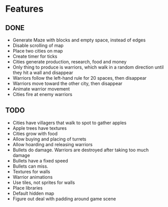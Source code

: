 #  Features

## DONE
- Generate Maze with blocks and empty space, instead of edges
- Disable scrolling of map
- Place two cities on map
- Create timer for ticks
- Cities generate production, research, food and money
- Only thing to produce is warriors, which walk in a random direction until they hit a wall and disappear
- Warriors follow the left-hand rule for 20 spaces, then disappear
- Warriors move toward the other city, then disappear
- Animate warrior movement
- Cities fire at enemy warriors

## TODO
- Cities have villagers that walk to spot to gather apples
- Apple trees have textures
- Cities grow with food
- Allow buying and placing of turrets
- Allow hoarding and releasing warriors
- Bullets do damage. Warriors are destroyed after taking too much damage
- Bullets have a fixed speed
- Bullets can miss.
- Textures for walls
- Warrior animations
- Use tiles, not sprites for walls
- Place libraries
- Default hidden map
- Figure out deal with padding around game scene

